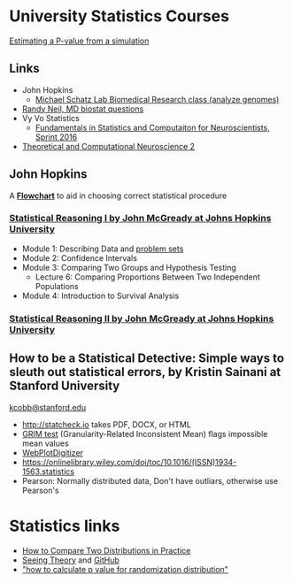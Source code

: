 # University Statistics Courses

[Estimating a P-value from a simulation](/doc/khan/ap_stats/pvals_from_sims/README.md)


## Links

* John Hopkins
  * [Michael Schatz Lab Biomedical Research class (analyze genomes)](https://github.com/schatzlab/biomedicalresearch2021)    
* [Randy Neil, MD biostat questions](https://www.youtube.com/channel/UCjTHgZY7U6pajEz61sQCHBw)
* Vy Vo Statistics
  * [Fundamentals in Statistics and Computaiton for Neuroscientists, Sprint 2016](https://www.youtube.com/playlist?list=PLgyBeNfcswrrZOcmhfchXymoGeMoEGUOX)   
* [Theoretical and Computational Neuroscience 2](https://www.youtube.com/watch?v=n6q-okCCvcs)

## John Hopkins
A [**Flowchart**](doc/README_flowchart.md) to aid in choosing correct statistical procedure

### [Statistical Reasoning I by John McGready at Johns Hopkins University ](http://ocw.jhsph.edu/index.cfm/go/viewCourse/course/StatisticalReasoning1/coursePage/index/)

* Module 1: Describing Data and [problem sets](/doc/mcgready/README_practice.md)
* Module 2: Confidence Intervals    
* Module 3: Comparing Two Groups and Hypothesis Testing
  * Lecture 6: Comparing Proportions Between Two Independent Populations    
* Module 4: Introduction to Survival Analysis

### [Statistical Reasoning II by John McGready at Johns Hopkins University ](http://ocw.jhsph.edu/index.cfm/go/viewCourse/course/StatisticalReasoning2/coursePage/index/)

## How to be a Statistical Detective: Simple ways to sleuth out statistical errors, by Kristin Sainani at Stanford University
kcobb@stanford.edu
  * http://statcheck.io takes PDF, DOCX, or HTML
  * [GRIM test](http://www.prepubmed.org/grim_test) (Granularity-Related Inconsistent Mean) flags impossible mean values
  * [WebPlotDigitizer](https://apps.automeris.io/wpd)    
  * https://onlinelibrary.wiley.com/doi/toc/10.1016/(ISSN)1934-1563.statistics
  * Pearson: Normally distributed data, Don't have outliars, otherwise use Pearson's


# Statistics links
* [How to Compare Two Distributions in Practice](doc/ks/2019_0224_Kim/README.md)
* [Seeing Theory](https://seeing-theory.brown.edu/#firstPage) and [GitHub](https://github.com/seeingtheory/Seeing-Theory)    
* ["how to calculate p value for randomization distribution"](https://www.bing.com/search?q=%22how+to+calculate+p+value+for+randomization+distribution%22&form=EDGNTT&qs=PF&cvid=5e5bfa96299a42ffa226e97b3cc6de5e&refig=dc021a2fee9b4cbc8915f85ab627e3be&cc=US&setlang=en-US&plvar=0)

